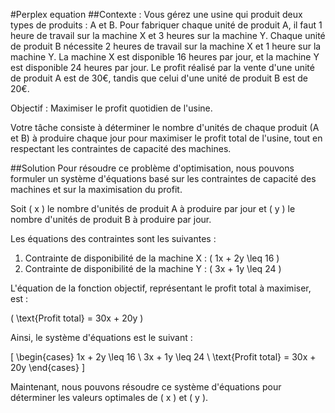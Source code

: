 #Perplex equation
##Contexte : 
Vous gérez une usine qui produit deux types de produits : A et B. 
Pour fabriquer chaque unité de produit A, il faut 1 heure de travail sur la machine X et 3 heures sur la machine Y. 
Chaque unité de produit B nécessite 2 heures de travail sur la machine X et 1 heure sur la machine Y. 
La machine X est disponible 16 heures par jour, et la machine Y est disponible 24 heures par jour. 
Le profit réalisé par la vente d'une unité de produit A est de 30€, tandis que celui d'une unité de produit B est de 20€.

Objectif : Maximiser le profit quotidien de l'usine.

Votre tâche consiste à déterminer le nombre d'unités de chaque produit (A et B) à produire chaque jour pour maximiser le profit total de l'usine, tout en respectant les contraintes de capacité des machines.

##Solution
Pour résoudre ce problème d'optimisation, nous pouvons formuler un système d'équations basé sur les contraintes de capacité des machines et sur la maximisation du profit.

Soit \( x \) le nombre d'unités de produit A à produire par jour et \( y \) le nombre d'unités de produit B à produire par jour.

Les équations des contraintes sont les suivantes :

1. Contrainte de disponibilité de la machine X : \( 1x + 2y \leq 16 \)
2. Contrainte de disponibilité de la machine Y : \( 3x + 1y \leq 24 \)

L'équation de la fonction objectif, représentant le profit total à maximiser, est :

\( \text{Profit total} = 30x + 20y \)

Ainsi, le système d'équations est le suivant :

\[
\begin{cases}
1x + 2y \leq 16 \\
3x + 1y \leq 24 \\
\text{Profit total} = 30x + 20y
\end{cases}
\]

Maintenant, nous pouvons résoudre ce système d'équations pour déterminer les valeurs optimales de \( x \) et \( y \).
